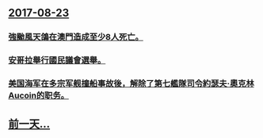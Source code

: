 ## [2017-08-23](/zh/news/2017/08/23/index.md)

### [強颱風天鴿在澳門造成至少8人死亡。 ](/zh/news/2017/08/23/強颱風天鴿在澳門造成至少8人死亡.md)
### [安哥拉舉行國民議會選舉。 ](/zh/news/2017/08/23/安哥拉舉行國民議會選舉.md)
### [美国海军在多宗军舰撞船事故後，解除了第七艦隊司令約瑟夫·奧克林 Aucoin的职务。 ](/zh/news/2017/08/23/美国海军在多宗军舰撞船事故後-解除了第七艦隊司令約瑟夫-奧克林-Aucoin的职务.md)
## [前一天...](/zh/news/2017/08/22/index.md)

